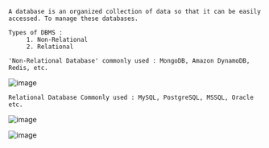 ```
A database is an organized collection of data so that it can be easily accessed. To manage these databases.

Types of DBMS :
     1. Non-Relational
     2. Relational
```
```
'Non-Relational Database' commonly used : MongoDB, Amazon DynamoDB, Redis, etc.
```
![image](https://user-images.githubusercontent.com/59710234/172157461-b6a7980f-3c97-42f2-a28b-563877c889e3.png)
```
Relational Database Commonly used : MySQL, PostgreSQL, MSSQL, Oracle etc.
```
![image](https://user-images.githubusercontent.com/59710234/172157710-1274f664-9507-4dc4-b45d-ec7a2e363fc1.png)


![image](https://user-images.githubusercontent.com/59710234/172159064-7a092ad7-104a-4801-9695-9eebd9d9a0fc.png)
